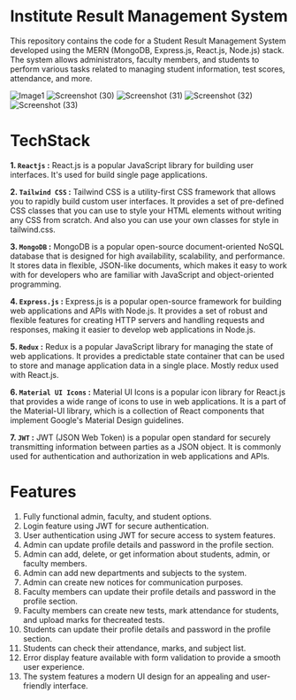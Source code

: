 # Institute Result Management System

This repository contains the code for a Student Result Management System developed using the MERN (MongoDB, Express.js, React.js, Node.js) stack. The system allows administrators, faculty members, and students to perform various tasks related to managing student information, test scores, attendance, and more.

![Image1](https://user-images.githubusercontent.com/88606641/236372609-32ce786a-3beb-4619-a777-2a038e17408f.png)
![Screenshot (30)](https://user-images.githubusercontent.com/88606641/236372664-7d2af316-1d30-41e4-951a-7fd94923828f.png)
![Screenshot (31)](https://user-images.githubusercontent.com/88606641/236372729-e7fff02a-607b-4bb7-959b-b0fefc4b611c.png)
![Screenshot (32)](https://user-images.githubusercontent.com/88606641/236372769-d02b550f-7dbd-4dde-8489-cb731fea0a8e.png)
![Screenshot (33)](https://user-images.githubusercontent.com/88606641/236373082-8afce15e-1de2-47ab-852e-8f24534095c3.png)

# TechStack

 __1. `Reactjs` :__ React.js is a popular JavaScript library for building user interfaces. It's used for build single page applications.

__2. `Tailwind CSS` :__ Tailwind CSS is a utility-first CSS framework that allows you to rapidly build custom user interfaces. It provides a set of pre-defined CSS classes that you can use to style your HTML elements without writing any CSS from scratch. And also you can use your own classes for style in tailwind.css.

__3. `MongoDB` :__ MongoDB is a popular open-source document-oriented NoSQL database that is designed for high availability, scalability, and performance. It stores data in flexible, JSON-like documents, which makes it easy to work with for developers who are familiar with JavaScript and object-oriented programming.

__4. `Express.js` :__ Express.js is a popular open-source framework for building web applications and APIs with Node.js. It provides a set of robust and flexible features for creating HTTP servers and handling requests and responses, making it easier to develop web applications in Node.js.

__5. `Redux` :__ Redux is a popular JavaScript library for managing the state of web applications. It provides a predictable state container that can be used to store and manage application data in a single place. Mostly redux used with React.js.

__6. `Material UI Icons` :__ Material UI Icons is a popular icon library for React.js that provides a wide range of icons to use in web applications. It is a part of the Material-UI library, which is a collection of React components that implement Google's Material Design guidelines.

__7. `JWT` :__ JWT (JSON Web Token) is a popular open standard for securely transmitting information between parties as a JSON object. It is commonly used for authentication and authorization in web applications and APIs.

# Features
1. Fully functional admin, faculty, and student options.
2. Login feature using JWT for secure authentication.
3. User authentication using JWT for secure access to system features.
4. Admin can update profile details and password in the profile section.
5. Admin can add, delete, or get information about students, admin, or faculty members.
6. Admin can add new departments and subjects to the system.
7. Admin can create new notices for communication purposes.
8. Faculty members can update their profile details and password in the profile section.
9. Faculty members can create new tests, mark attendance for students, and upload marks for thecreated tests.
10. Students can update their profile details and password in the profile section.
11. Students can check their attendance, marks, and subject list.
12. Error display feature available with form validation to provide a smooth user experience.
13. The system features a modern UI design for an appealing and user-friendly interface.

